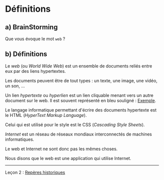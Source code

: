 # Définitions

## a) BrainStorming

Que vous évoque le mot `web` ?

## b) Définitions 

Le *web* (ou *World Wide Web*) est un ensemble de documents reliés entre eux par des liens hypertextes.

Les documents peuvent être de tout types : un texte, une image, une vidéo, un son, ...

Un lien *hypertexte* ou *hyperlien* est un lien cliquable menant vers un autre document sur le web. Il est souvent représenté en bleu souligné : [Exemple](./Introduction.md).

Le langage informatique permettant d'écrire des documents hypertexte est le HTML (*HyperText Markup Language*).

Celui qui est utilisé pour le style est le CSS (*Cascading Style Sheets*).

*Internet* est un réseau de réseaux mondiaux interconnectés de machines informatiques.

Le web et Internet ne sont donc pas les mêmes choses.

Nous disons que le web est une application qui utilise Internet.

___________

Leçon 2 : [Repères historiques](./Reperes_historiques.md)